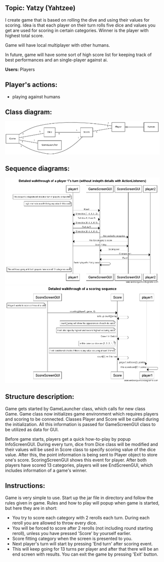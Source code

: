 ## Topic: Yatzy (Yahtzee)

I create game that is based on rolling the dive and using their values for scoring. Idea is that each player on their turn rolls five dice and values you get are used for scoring in certain categories. Winner is the player with highest total score.

Game will have local multiplayer with other humans. 

In future, game will have some sort of high score list for keeping track of best performances and an single-player against ai.

**Users:** Players 

## Player's actions:
* playing against humans

## Class diagram:
![Class diagram](luokkakaavio.png)

## Sequence diagrams:
![Sequence diagram](game1.png)
![Sequence diagram](player1.png)

## Structure description:

Game gets started by GameLauncher class, which calls for new class Game. Game class now initializes game environment which requires players and scoring to be connected. Classes Player and Score will be called during the initialization. All this information is passed for GameScreenGUI class to be utilized as data for GUI.

Before game starts, players get a quick how-to-play by popup InfoScreenGUI. During every turn, dice from Dice class will be modified and their values will be used in Score class to specify scoring value of the dice value. After this, the point information is being sent to Player object to store one's score. ScoringScreenGUI shows this event for player. After both players have scored 13 categories, players will see EndScreenGUI, which includes information of a game's winner.


## Instructions:

Game is very simple to use. Start up the jar file in directory and follow the rules given in game. Rules and how to play will popup when game is started, but here they are in short:
* You try to score each category with 2 rerolls each turn. During each reroll you are allowed to throw every dice.
* You will be forced to score after 2 rerolls (not including round starting reroll), unless you have pressed 'Score' by yourself earlier.
* Score fitting category when the screen is presented to you.
* Next player's turn will start by pressing 'End turn' after scoring event.
* This will keep going for 13 turns per player and after that there will be an end screen with results. You can exit the game by pressing 'Exit' button.
